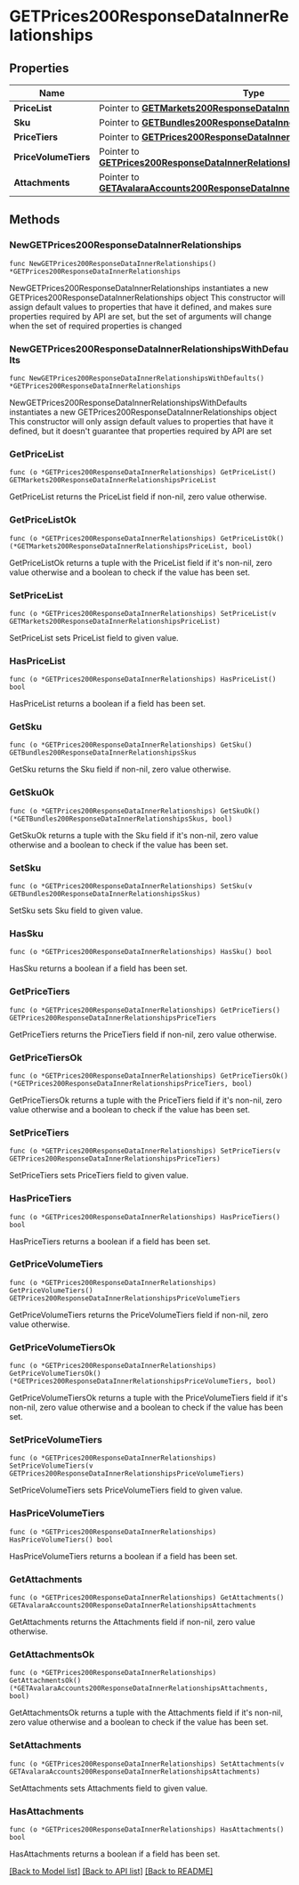 # GETPrices200ResponseDataInnerRelationships

## Properties

Name | Type | Description | Notes
------------ | ------------- | ------------- | -------------
**PriceList** | Pointer to [**GETMarkets200ResponseDataInnerRelationshipsPriceList**](GETMarkets200ResponseDataInnerRelationshipsPriceList.md) |  | [optional] 
**Sku** | Pointer to [**GETBundles200ResponseDataInnerRelationshipsSkus**](GETBundles200ResponseDataInnerRelationshipsSkus.md) |  | [optional] 
**PriceTiers** | Pointer to [**GETPrices200ResponseDataInnerRelationshipsPriceTiers**](GETPrices200ResponseDataInnerRelationshipsPriceTiers.md) |  | [optional] 
**PriceVolumeTiers** | Pointer to [**GETPrices200ResponseDataInnerRelationshipsPriceVolumeTiers**](GETPrices200ResponseDataInnerRelationshipsPriceVolumeTiers.md) |  | [optional] 
**Attachments** | Pointer to [**GETAvalaraAccounts200ResponseDataInnerRelationshipsAttachments**](GETAvalaraAccounts200ResponseDataInnerRelationshipsAttachments.md) |  | [optional] 

## Methods

### NewGETPrices200ResponseDataInnerRelationships

`func NewGETPrices200ResponseDataInnerRelationships() *GETPrices200ResponseDataInnerRelationships`

NewGETPrices200ResponseDataInnerRelationships instantiates a new GETPrices200ResponseDataInnerRelationships object
This constructor will assign default values to properties that have it defined,
and makes sure properties required by API are set, but the set of arguments
will change when the set of required properties is changed

### NewGETPrices200ResponseDataInnerRelationshipsWithDefaults

`func NewGETPrices200ResponseDataInnerRelationshipsWithDefaults() *GETPrices200ResponseDataInnerRelationships`

NewGETPrices200ResponseDataInnerRelationshipsWithDefaults instantiates a new GETPrices200ResponseDataInnerRelationships object
This constructor will only assign default values to properties that have it defined,
but it doesn't guarantee that properties required by API are set

### GetPriceList

`func (o *GETPrices200ResponseDataInnerRelationships) GetPriceList() GETMarkets200ResponseDataInnerRelationshipsPriceList`

GetPriceList returns the PriceList field if non-nil, zero value otherwise.

### GetPriceListOk

`func (o *GETPrices200ResponseDataInnerRelationships) GetPriceListOk() (*GETMarkets200ResponseDataInnerRelationshipsPriceList, bool)`

GetPriceListOk returns a tuple with the PriceList field if it's non-nil, zero value otherwise
and a boolean to check if the value has been set.

### SetPriceList

`func (o *GETPrices200ResponseDataInnerRelationships) SetPriceList(v GETMarkets200ResponseDataInnerRelationshipsPriceList)`

SetPriceList sets PriceList field to given value.

### HasPriceList

`func (o *GETPrices200ResponseDataInnerRelationships) HasPriceList() bool`

HasPriceList returns a boolean if a field has been set.

### GetSku

`func (o *GETPrices200ResponseDataInnerRelationships) GetSku() GETBundles200ResponseDataInnerRelationshipsSkus`

GetSku returns the Sku field if non-nil, zero value otherwise.

### GetSkuOk

`func (o *GETPrices200ResponseDataInnerRelationships) GetSkuOk() (*GETBundles200ResponseDataInnerRelationshipsSkus, bool)`

GetSkuOk returns a tuple with the Sku field if it's non-nil, zero value otherwise
and a boolean to check if the value has been set.

### SetSku

`func (o *GETPrices200ResponseDataInnerRelationships) SetSku(v GETBundles200ResponseDataInnerRelationshipsSkus)`

SetSku sets Sku field to given value.

### HasSku

`func (o *GETPrices200ResponseDataInnerRelationships) HasSku() bool`

HasSku returns a boolean if a field has been set.

### GetPriceTiers

`func (o *GETPrices200ResponseDataInnerRelationships) GetPriceTiers() GETPrices200ResponseDataInnerRelationshipsPriceTiers`

GetPriceTiers returns the PriceTiers field if non-nil, zero value otherwise.

### GetPriceTiersOk

`func (o *GETPrices200ResponseDataInnerRelationships) GetPriceTiersOk() (*GETPrices200ResponseDataInnerRelationshipsPriceTiers, bool)`

GetPriceTiersOk returns a tuple with the PriceTiers field if it's non-nil, zero value otherwise
and a boolean to check if the value has been set.

### SetPriceTiers

`func (o *GETPrices200ResponseDataInnerRelationships) SetPriceTiers(v GETPrices200ResponseDataInnerRelationshipsPriceTiers)`

SetPriceTiers sets PriceTiers field to given value.

### HasPriceTiers

`func (o *GETPrices200ResponseDataInnerRelationships) HasPriceTiers() bool`

HasPriceTiers returns a boolean if a field has been set.

### GetPriceVolumeTiers

`func (o *GETPrices200ResponseDataInnerRelationships) GetPriceVolumeTiers() GETPrices200ResponseDataInnerRelationshipsPriceVolumeTiers`

GetPriceVolumeTiers returns the PriceVolumeTiers field if non-nil, zero value otherwise.

### GetPriceVolumeTiersOk

`func (o *GETPrices200ResponseDataInnerRelationships) GetPriceVolumeTiersOk() (*GETPrices200ResponseDataInnerRelationshipsPriceVolumeTiers, bool)`

GetPriceVolumeTiersOk returns a tuple with the PriceVolumeTiers field if it's non-nil, zero value otherwise
and a boolean to check if the value has been set.

### SetPriceVolumeTiers

`func (o *GETPrices200ResponseDataInnerRelationships) SetPriceVolumeTiers(v GETPrices200ResponseDataInnerRelationshipsPriceVolumeTiers)`

SetPriceVolumeTiers sets PriceVolumeTiers field to given value.

### HasPriceVolumeTiers

`func (o *GETPrices200ResponseDataInnerRelationships) HasPriceVolumeTiers() bool`

HasPriceVolumeTiers returns a boolean if a field has been set.

### GetAttachments

`func (o *GETPrices200ResponseDataInnerRelationships) GetAttachments() GETAvalaraAccounts200ResponseDataInnerRelationshipsAttachments`

GetAttachments returns the Attachments field if non-nil, zero value otherwise.

### GetAttachmentsOk

`func (o *GETPrices200ResponseDataInnerRelationships) GetAttachmentsOk() (*GETAvalaraAccounts200ResponseDataInnerRelationshipsAttachments, bool)`

GetAttachmentsOk returns a tuple with the Attachments field if it's non-nil, zero value otherwise
and a boolean to check if the value has been set.

### SetAttachments

`func (o *GETPrices200ResponseDataInnerRelationships) SetAttachments(v GETAvalaraAccounts200ResponseDataInnerRelationshipsAttachments)`

SetAttachments sets Attachments field to given value.

### HasAttachments

`func (o *GETPrices200ResponseDataInnerRelationships) HasAttachments() bool`

HasAttachments returns a boolean if a field has been set.


[[Back to Model list]](../README.md#documentation-for-models) [[Back to API list]](../README.md#documentation-for-api-endpoints) [[Back to README]](../README.md)


